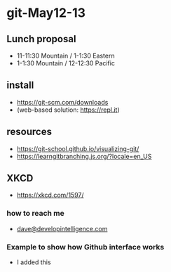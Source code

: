 # git-May12-13

## Lunch proposal
* 11-11:30 Mountain / 1-1:30 Eastern
* 1-1:30 Mountain / 12-12:30 Pacific

## install
* https://git-scm.com/downloads
* (web-based solution: https://repl.it)

## resources
* https://git-school.github.io/visualizing-git/
* https://learngitbranching.js.org/?locale=en_US

## XKCD
* https://xkcd.com/1597/
  
### how to reach me
* dave@developintelligence.com

### Example to show how Github interface works
* I added this
